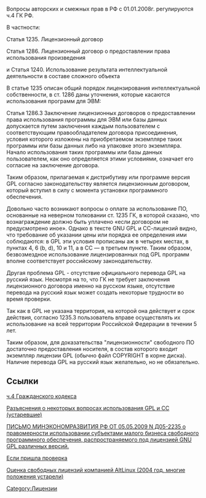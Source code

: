 Вопросы авторских и смежных прав в РФ с 01.01.2008г. регулируются ч.4 ГК
РФ.

В частности:

Статья 1235. Лицензионный договор

Статья 1286. Лицензионный договор о предоставлении права использования
произведения

и Статья 1240. Использование результата интеллектуальной деятельности в
составе сложного объекта

В статье 1235 описан общий порядок лицензирования интеллектуальной
собственности, в ст. 1286 даны уточнения, которые касаются
использования программ для ЭВМ:

Статья 1286.3 Заключение лицензионных договоров о предоставлении права
использования программы для ЭВМ или базы данных допускается путем
заключения каждым пользователем с соответствующим правообладателем
договора присоединения, условия которого изложены на приобретаемом
экземпляре таких программы или базы данных либо на упаковке этого
экземпляра. Начало использования таких программы или базы данных
пользователем, как оно определяется этими условиями, означает его
согласие на заключение договора.

Таким образом, прилагаемая к дистрибутиву или программе версия GPL
согласно законодательству является лицензионным договором, который
вступил в силу с момента установки программного обеспечения.

Довольно часто возникают вопросы о оплате за использование ПО,
основанные на неверном толковании ст. 1235 ГК, в которой
сказано, что вознаграждение должно быть уплачено «если договором
не предусмотрено иное». Однако в тексте GNU GPL и СС-лицензий видно,
что требование об указании цены или порядка ее определения ими
соблюдаются: в GPL эти условия прописаны аж в четырех местах, в
пунктах 4, 6 (b, d), 10 и 11, а в СС — в третьем пункте. Таким образом,
безвозмездное использование лицензированных под GPL программ вполне
соответствует российскому законодательству.

Другая проблема GPL - отсутствие официального перевода GPL на русский
язык. Несмотря на то, что ГК не требует заключения лицензионного
договора именно на русском языке, отсутствие перевода на русский
язык может создать некоторые трудности во время проверки.

Так как в GPL не указана территория, на которой она действует и срок
действия, согласно 1235.3 пользователь вправе осуществлять их
использование на всей территории Российской Федерации в течении 5
лет.

Таким образом, для доказательства "лицензионности" свободного ПО
достаточно предоставления носителя, в состав которого входит
экземпляр лицензии GPL (обычно файл COPYRIGHT в корне диска).
Наличие перевода GPL на русский язык желательно, но не
обязательно.

## Ссылки

[ч.4 Гражданского
кодекса](http://www.internet-law.ru/law/kodeks/gk4.htm)

[Разъяснения о некоторых вопросах использования GPL и СС
(устаревшие)](http://www.webplanet.ru/knowhow/law/protasov/2008/03/27/gpl_translation2.html)

[ПИСЬМО МИНЭКОНОМРАЗВИТИЯ РФ ОТ 05.05.2009 N Д05-2235 о правомерности
использовании субъектами малого бизнеса свободного программного
обеспечения, распространяемого под лицензией GNU GPL различных
версий.](http://www.subschet.ru/subschet.nsf/docs/0C3E2997FDF34C30C32576220019BE2D.html)

[Если пришла проверка](http://habrahabr.ru/blogs/infosecurity/87748/)

[Оценка свободных лицензий компанией AltLinux (2004 год, многие
положения
устарели)](http://www.altlinux.ru/media/otchet_dlia_publikacii/part4.html)

[Category:Лицензии](Category:Лицензии "wikilink")

